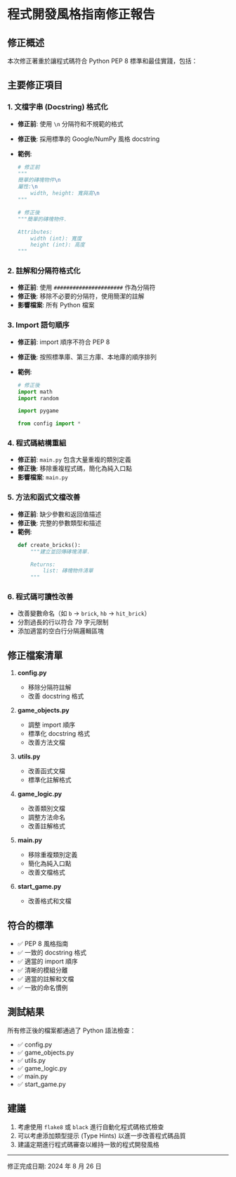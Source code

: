 # 程式開發風格指南修正報告

## 修正概述

本次修正著重於讓程式碼符合 Python PEP 8 標準和最佳實踐，包括：

## 主要修正項目

### 1. 文檔字串 (Docstring) 格式化

- **修正前**: 使用 `\n` 分隔符和不規範的格式
- **修正後**: 採用標準的 Google/NumPy 風格 docstring
- **範例**:

  ```python
  # 修正前
  """
  簡單的磚塊物件\n
  屬性:\n
      width, height: 寬與高\n
  """

  # 修正後
  """簡單的磚塊物件.

  Attributes:
      width (int): 寬度
      height (int): 高度
  """
  ```

### 2. 註解和分隔符格式化

- **修正前**: 使用 `######################` 作為分隔符
- **修正後**: 移除不必要的分隔符，使用簡潔的註解
- **影響檔案**: 所有 Python 檔案

### 3. Import 語句順序

- **修正前**: import 順序不符合 PEP 8
- **修正後**: 按照標準庫、第三方庫、本地庫的順序排列
- **範例**:

  ```python
  # 修正後
  import math
  import random

  import pygame

  from config import *
  ```

### 4. 程式碼結構重組

- **修正前**: `main.py` 包含大量重複的類別定義
- **修正後**: 移除重複程式碼，簡化為純入口點
- **影響檔案**: `main.py`

### 5. 方法和函式文檔改善

- **修正前**: 缺少參數和返回值描述
- **修正後**: 完整的參數類型和描述
- **範例**:
  ```python
  def create_bricks():
      """建立並回傳磚塊清單.

      Returns:
          list: 磚塊物件清單
      """
  ```

### 6. 程式碼可讀性改善

- 改善變數命名（如 `b` → `brick`, `hb` → `hit_brick`）
- 分割過長的行以符合 79 字元限制
- 添加適當的空白行分隔邏輯區塊

## 修正檔案清單

1. **config.py**

   - 移除分隔符註解
   - 改善 docstring 格式

2. **game_objects.py**

   - 調整 import 順序
   - 標準化 docstring 格式
   - 改善方法文檔

3. **utils.py**

   - 改善函式文檔
   - 標準化註解格式

4. **game_logic.py**

   - 改善類別文檔
   - 調整方法命名
   - 改善註解格式

5. **main.py**

   - 移除重複類別定義
   - 簡化為純入口點
   - 改善文檔格式

6. **start_game.py**
   - 改善格式和文檔

## 符合的標準

- ✅ PEP 8 風格指南
- ✅ 一致的 docstring 格式
- ✅ 適當的 import 順序
- ✅ 清晰的模組分離
- ✅ 適當的註解和文檔
- ✅ 一致的命名慣例

## 測試結果

所有修正後的檔案都通過了 Python 語法檢查：

- ✅ config.py
- ✅ game_objects.py
- ✅ utils.py
- ✅ game_logic.py
- ✅ main.py
- ✅ start_game.py

## 建議

1. 考慮使用 `flake8` 或 `black` 進行自動化程式碼格式檢查
2. 可以考慮添加類型提示 (Type Hints) 以進一步改善程式碼品質
3. 建議定期進行程式碼審查以維持一致的程式開發風格

---

修正完成日期: 2024 年 8 月 26 日
